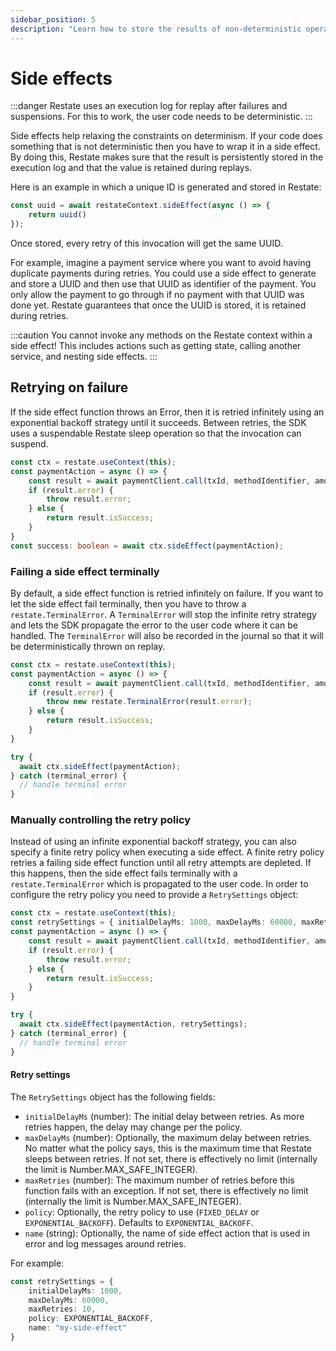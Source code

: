 ```yaml
---
sidebar_position: 5
description: "Learn how to store the results of non-deterministic operations."
---
```


# Side effects

:::danger
Restate uses an execution log for replay after failures and suspensions.
For this to work, the user code needs to be deterministic.
:::

Side effects help relaxing the constraints on determinism.
If your code does something that is not deterministic then you have to wrap it in a side effect.
By doing this, Restate makes sure that the result is persistently stored in the execution log
and that the value is retained during replays.

Here is an example in which a unique ID is generated and stored in Restate:

```typescript
const uuid = await restateContext.sideEffect(async () => {
    return uuid()
});
```

Once stored, every retry of this invocation will get the same UUID.

For example, imagine a payment service where you want to avoid having duplicate payments during retries.
You could use a side effect to generate and store a UUID and then use that UUID as identifier of the payment.
You only allow the payment to go through if no payment with that UUID was done yet.
Restate guarantees that once the UUID is stored, it is retained during retries.

:::caution
You cannot invoke any methods on the Restate context within a side effect!
This includes actions such as getting state, calling another service, and nesting side effects.
:::

## Retrying on failure

If the side effect function throws an Error, then it is retried infinitely using an exponential backoff strategy until it succeeds.
Between retries, the SDK uses a suspendable Restate sleep operation so that the invocation can suspend.

```typescript
const ctx = restate.useContext(this);
const paymentAction = async () => {
    const result = await paymentClient.call(txId, methodIdentifier, amount);
    if (result.error) {
        throw result.error;
    } else {
        return result.isSuccess;
    }
}
const success: boolean = await ctx.sideEffect(paymentAction);
```

### Failing a side effect terminally

By default, a side effect function is retried infinitely on failure.
If you want to let the side effect fail terminally, then you have to throw a `restate.TerminalError`.
A `TerminalError` will stop the infinite retry strategy and lets the SDK propagate the error to the user code where it can be handled.
The `TerminalError` will also be recorded in the journal so that it will be deterministically thrown on replay.

```typescript
const ctx = restate.useContext(this);
const paymentAction = async () => {
    const result = await paymentClient.call(txId, methodIdentifier, amount);
    if (result.error) {
        throw new restate.TerminalError(result.error);
    } else {
        return result.isSuccess;
    }
}

try {
  await ctx.sideEffect(paymentAction);
} catch (terminal_error) {
  // handle terminal error
}
```

### Manually controlling the retry policy

Instead of using an infinite exponential backoff strategy, you can also specify a finite retry policy when executing a side effect.
A finite retry policy retries a failing side effect function until all retry attempts are depleted.
If this happens, then the side effect fails terminally with a `restate.TerminalError` which is propagated to the user code.
In order to configure the retry policy you need to provide a `RetrySettings` object:

```typescript
const ctx = restate.useContext(this);
const retrySettings = { initialDelayMs: 1000, maxDelayMs: 60000, maxRetries: 10 }
const paymentAction = async () => {
    const result = await paymentClient.call(txId, methodIdentifier, amount);
    if (result.error) {
        throw result.error;
    } else {
        return result.isSuccess;
    }
}

try {
  await ctx.sideEffect(paymentAction, retrySettings);
} catch (terminal_error) {
  // handle terminal error
}
```

#### Retry settings

The `RetrySettings` object has the following fields:
- `initialDelayMs` (number): The initial delay between retries. As more retries happen, the delay may change per the policy.
- `maxDelayMs` (number): Optionally, the maximum delay between retries. No matter what the policy says, this is the maximum time
  that Restate sleeps between retries. If not set, there is effectively no limit (internally the limit is Number.MAX_SAFE_INTEGER).
- `maxRetries` (number): The maximum number of retries before this function fails with an exception. If not set, there is effectively no limit (internally the limit is Number.MAX_SAFE_INTEGER).
- `policy`:  Optionally, the retry policy to use (`FIXED_DELAY` or `EXPONENTIAL_BACKOFF`). Defaults to `EXPONENTIAL_BACKOFF`.
- `name` (string): Optionally, the name of side effect action that is used in error and log messages around retries.

For example:
```typescript
const retrySettings = {
    initialDelayMs: 1000,
    maxDelayMs: 60000,
    maxRetries: 10,
    policy: EXPONENTIAL_BACKOFF,
    name: "my-side-effect"
}
```
